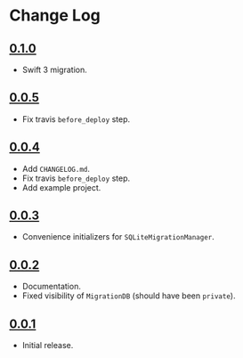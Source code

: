# Change Log

## [0.1.0](https://github.com/garriguv/SQLiteMigrationManager.swift/releases/tag/0.1.0)

* Swift 3 migration.

## [0.0.5](https://github.com/garriguv/SQLiteMigrationManager.swift/releases/tag/0.0.5)

* Fix travis `before_deploy` step.

## [0.0.4](https://github.com/garriguv/SQLiteMigrationManager.swift/releases/tag/0.0.4)

* Add `CHANGELOG.md`.
* Fix travis `before_deploy` step.
* Add example project.

## [0.0.3](https://github.com/garriguv/SQLiteMigrationManager.swift/releases/tag/0.0.3)

* Convenience initializers for `SQLiteMigrationManager`.

## [0.0.2](https://github.com/garriguv/SQLiteMigrationManager.swift/releases/tag/0.0.2)

* Documentation.
* Fixed visibility of `MigrationDB` (should have been `private`).

## [0.0.1](https://github.com/garriguv/SQLiteMigrationManager.swift/releases/tag/0.0.1)

* Initial release.
